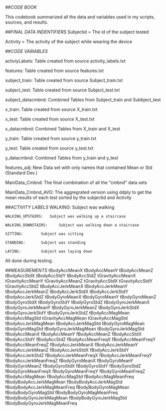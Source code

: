 ##*CODE BOOK*

This codebook summarized all the data and variables used in my scripts, sources, and results.

##*FINAL DATA INDENTIFIERS*
Subjectid = The id of the subject tested

Activity = The activity of the subject while wearing the device

##*CODE VARIABLES*

activiyLabels:		Table created from source activity_labels.txt

features: 		Table created from source features.txt

subject_train:		Table created from source Subject_train.txt

subject_test: 		Table created from source Subject_test.txt

subject_datacmbnd:	Combined Tables from Subject_train and Subbject_test

x_train:		Table created from source X_train.txt

x_test: 		Table created from source X_test.txt

x_datacmbnd:		Combined Tables from X_train and X_test	

y_train:		Table created from source y_train.txt

y_test: 		Table created from source y_test.txt

y_datacmbnd:		Combined Tables from y_train and y_test

features_adj: 		New Data set with only names that contained Mean or Std (Standard Dev.)

MainData_Cmbnd: 	The final combination of all the "cmbnd" data sets

MainData_Cmbnd_AVG: 	The aggregrated version using ddply to get the mean results of each test sorted by the subjectid and Activity




##*ACTIVITY LABELS*
	WALKING: 		Subject was walking
	
	WALKING_UPSTAIRS: 	Subject was walking up a staircase
	
	WALKING_DOWNSTAIRS: 	Subject was walking down a staircase
	
	SITTING: 		Subject was sitting
	
	STANDING: 		Subject was standing
	
	LAYING: 		Subject was laying down
	
All done during testing.

##*MEASUREMENTS*
tBodyAccMeanX
tBodyAccMeanY
tBodyAccMeanZ
tBodyAccStdX
tBodyAccStdY
tBodyAccStdZ
tGravityAccMeanX
tGravityAccMeanY
tGravityAccMeanZ
tGravityAccStdX
tGravityAccStdY
tGravityAccStdZ
tBodyAccJerkMeanX
tBodyAccJerkMeanY
tBodyAccJerkMeanZ
tBodyAccJerkStdX
tBodyAccJerkStdY
tBodyAccJerkStdZ
tBodyGyroMeanX
tBodyGyroMeanY
tBodyGyroMeanZ
tBodyGyroStdX
tBodyGyroStdY
tBodyGyroStdZ
tBodyGyroJerkMeanX
tBodyGyroJerkMeanY
tBodyGyroJerkMeanZ
tBodyGyroJerkStdX
tBodyGyroJerkStdY
tBodyGyroJerkStdZ
tBodyAccMagMean
tBodyAccMagStd
tGravityAccMagMean
tGravityAccMagStd
tBodyAccJerkMagMean
tBodyAccJerkMagStd
tBodyGyroMagMean
tBodyGyroMagStd
tBodyGyroJerkMagMean
tBodyGyroJerkMagStd
fBodyAccMeanX
fBodyAccMeanY
fBodyAccMeanZ
fBodyAccStdX
fBodyAccStdY
fBodyAccStdZ
fBodyAccMeanFreqX
fBodyAccMeanFreqY
fBodyAccMeanFreqZ
fBodyAccJerkMeanX
fBodyAccJerkMeanY
fBodyAccJerkMeanZ
fBodyAccJerkStdX
fBodyAccJerkStdY
fBodyAccJerkStdZ
fBodyAccJerkMeanFreqX
fBodyAccJerkMeanFreqY
fBodyAccJerkMeanFreqZ
fBodyGyroMeanX
fBodyGyroMeanY
fBodyGyroMeanZ
fBodyGyroStdX
fBodyGyroStdY
fBodyGyroStdZ
fBodyGyroMeanFreqX
fBodyGyroMeanFreqY
fBodyGyroMeanFreqZ
fBodyAccMagMean
fBodyAccMagStd
fBodyAccMagMeanFreq
fBodyBodyAccJerkMagMean
fBodyBodyAccJerkMagStd
fBodyBodyAccJerkMagMeanFreq
fBodyBodyGyroMagMean
fBodyBodyGyroMagStd
fBodyBodyGyroMagMeanFreq
fBodyBodyGyroJerkMagMean
fBodyBodyGyroJerkMagStd
fBodyBodyGyroJerkMagMeanFreq
